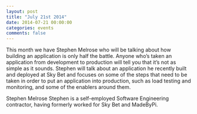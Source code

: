 ```yaml
---
layout: post
title: "July 21st 2014"
date: 2014-07-21 00:00:00
categories: events
comments: false
---
```


This month we have Stephen Melrose who will be talking about how building an application is only half the battle. Anyone who’s taken an application from development to production will tell you that it’s not as simple as it sounds. Stephen will talk about an application he recently built and deployed at Sky Bet and focuses on some of the steps that need to be taken in order to put an application into production, such as load testing and monitoring, and some of the enablers around them.

Stephen Melrose
Stephen is a self-employed Software Engineering contractor, having formerly worked for Sky Bet and MadeByPi.
